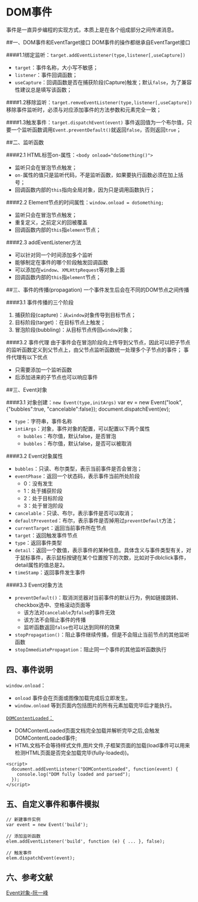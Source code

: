 # DOM事件
事件是一直异步编程的实现方式，本质上是在各个组成部分之间传递消息。

##一、DOM事件和EventTarget接口
DOM事件的操作都继承自EventTarget接口

####1.1绑定监听：`target.addEventListener(type,listener[,useCapture])`
+ `target`：事件名称，大小写不敏感；
+ `listener`：事件回调函数；
+ `useCapture`：回调函数是否在捕获阶段(Capture)触发；默认`false`，为了兼容性建议总是填写该函数；

####1.2移除监听：`target.remveEventListener(type,listener[,useCapture])`
移除事件监听时，必须与对应添加事件的方法参数和元素完全一致；

####1.3触发事件：`target.dispatchEvent(event)`
事件返回值为一个布尔值，只要一个监听函数调用`Event.preventDefault()`就返回`false`，否则返回`true`；



##二、监听函数

####2.1 HTML标签on-属性：`<body onload="doSomething()">`
+ 监听只会在冒泡节点触发；
+ `on-`属性的值只是监听代码，不是监听函数，如果要执行函数必须在加上括号；
+ 回调函数内部的`this`指向全局对象，因为只是调用函数执行；

####2.2 Element节点的时间属性：`window.onload = doSomething;`
+ 监听只会在冒泡节点触发；
+ 重复定义，之前定义的回被覆盖
+ 回调函数内部的`this`指`element`节点；

####2.3 addEventListener方法
+ 可以针对同一个时间添加多个监听
+ 能够制定在事件的哪个阶段触发回调函数
+ 可以添加在`window`、`XMLHttpRequest`等对象上面
+ 回调函数内部的`this`指`element`节点；

##三、事件的传播(propagation)
一个事件发生后会在不同的DOM节点之间传播

####3.1 事件传播的三个阶段
1. 捕获阶段(capture)：从`window`对象传导到目标节点；
2. 目标阶段(target)：在目标节点上触发；
3. 冒泡阶段(bubbling)：从目标节点传回`window`对象；

####3.2 事件代理
由于事件会在冒泡阶段向上传导到父节点，因此可以把子节点的监听函数定义到父节点上，由父节点监听函数统一处理多个子节点的事件；
事件代理有以下优点
+ 只需要添加一个监听函数
+ 后添加进来的子节点也可以响应事件


##三、Event对象

####3.1 对象创建：`new Event(type,initArgs)`
	var ev = new Event("look", {"bubbles":true, "cancelable":false});
	document.dispatchEvent(ev);
+ `type`：字符串，事件名称
+ `intiArgs`：对象，事件对象的配置，可以配置以下两个属性
	* `bubbles`：布尔值，默认false，是否冒泡
	* `bubbles`：布尔值，默认false，是否可以被取消

####3.2 Event对象属性
+ `bubbles`：只读、布尔类型，表示当前事件是否会冒泡；
+ `eventPhase`：返回一个状态码，表示事件当前所处阶段
	* 0：没有发生
	* 1：处于捕获阶段
	* 2：处于目标阶段
	* 3：处于冒泡阶段
+ `cancelable`：只读、布尔，表示事件是否可以取消；
+ `defaultPrevented`：布尔，表示事件是否掉用过`preventDefault`方法；
+ `currentTarget`：返回当前事件所在节点
+ `target`：返回触发事件节点
+ `type`：返回事件类型
+ `detail`：返回一个数值，表示事件的某种信息。具体含义与事件类型有关，对于鼠标事件，表示鼠标按键在某个位置按下的次数，比如对于dblclick事件，detail属性的值总是2。
+ `timeStamp`：返回事件发生事件

####3.3 Event对象方法
+ `preventDefault()`：取消浏览器对当前事件的默认行为，例如链接跳转、checkbox选中、空格滚动页面等
	* 该方法对`cancelable`为`false`的事件无效
	* 该方法不会阻止事件的传播
	* 监听函数返回`false`也可以达到同样的效果
+ `stopPropagation()`：阻止事件继续传播，但是不会阻止当前节点的其他监听函数
+ `stopImmediatePropagation`：阻止同一个事件的其他监听函数执行


## 四、事件说明




`window.onload`：
+ `onload` 事件会在页面或图像加载完成后立即发生。
+ `window.onload` 等到页面内包括图片的所有元素加载完毕后才能执行。 

[`DOMContentLoaded`：](https://developer.mozilla.org/zh-CN/docs/Web/Events/DOMContentLoaded)
+ DOMContentLoaded页面文档完全加载并解析完毕之后,会触发DOMContentLoaded事件;
+ HTML文档不会等待样式文件,图片文件,子框架页面的加载(load事件可以用来检测HTML页面是否完全加载完毕(fully-loaded))。

```
<script>
  document.addEventListener("DOMContentLoaded", function(event) {
    console.log("DOM fully loaded and parsed");
  });
</script>
```

## 五、自定义事件和事件模拟
	// 新建事件实例
	var event = new Event('build');

	// 添加监听函数
	elem.addEventListener('build', function (e) { ... }, false);

	// 触发事件
	elem.dispatchEvent(event);

## 六、参考文献
[Event对象-阮一峰](http://javascript.ruanyifeng.com/dom/event.html)